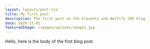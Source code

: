 ```yaml
---
layout: layouts/post.njk
title: My first post
description: The first post on the Eleventy and Netfify CMS blog
date: 2020-11-02
featuredImage: /images/uploads/image1.jpg
---
```


Hello, here is the body of the first blog post.